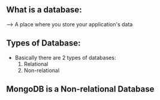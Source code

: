## What is a database: 

--> A place where you store your application's data 



## Types of Database: 

- Basically there are 2 types of databases: 
    1. Relational 
    2. Non-relational 


## MongoDB is a Non-relational Database 
